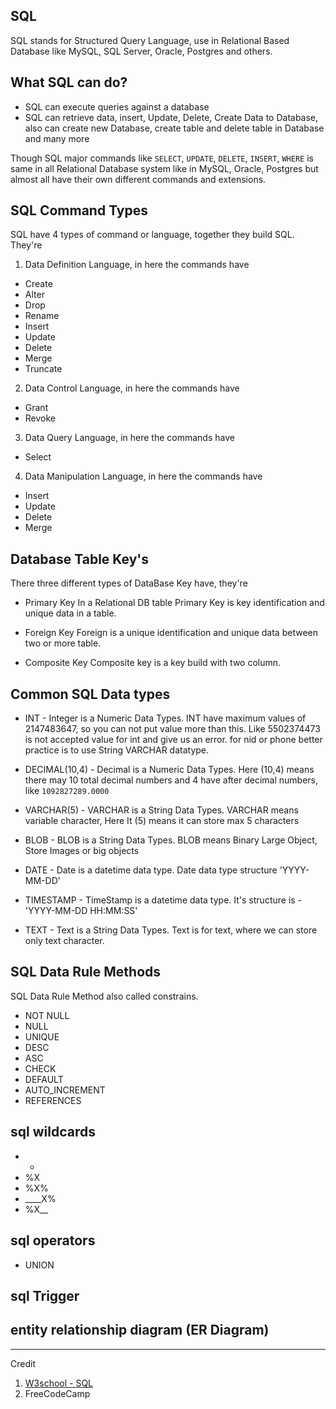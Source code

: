 ## SQL
SQL stands for Structured Query Language, use in Relational Based Database like MySQL, SQL Server, Oracle, Postgres and others. 

## What SQL can do?

* SQL can execute queries against a database
* SQL can retrieve data, insert, Update, Delete, Create Data to Database, also can create new Database, create table and delete table in Database and many more

Though SQL major commands like `SELECT`, `UPDATE`, `DELETE`, `INSERT`, `WHERE` is same in all Relational Database system like in MySQL, Oracle, Postgres but almost all have their own different commands and extensions. 

## SQL Command Types
SQL have 4 types of command or language, together they build SQL. They're

1. Data Definition Language, in here the commands have

* Create
* Alter
* Drop
* Rename
* Insert
* Update
* Delete
* Merge
* Truncate

2. Data Control Language, in here the commands have

* Grant
* Revoke

3. Data Query Language, in here the commands have

* Select

4. Data Manipulation Language, in here the commands have

* Insert
* Update
* Delete
* Merge

## Database Table Key's
There three different types of DataBase Key have, they're

* Primary Key
In a Relational DB table Primary Key is key identification and unique data in a table.  

* Foreign Key
Foreign is a unique identification and unique data between two or more table. 

* Composite Key 
Composite key is a key build with two column. 

## Common SQL Data types

* INT - Integer is a Numeric Data Types. INT have maximum values of 2147483647, so you can not put value more than this. Like 5502374473 is not accepted value for int and give us an error. for nid or phone better practice is to use String VARCHAR datatype.

* DECIMAL(10,4) - Decimal is a Numeric Data Types. Here (10,4) means there may 10 total decimal numbers and 4 have after decimal numbers, like `1092827289.0000`

* VARCHAR(5) - VARCHAR is a String Data Types. VARCHAR means variable character, Here It (5) means it can store max 5 characters

* BLOB - BLOB is a String Data Types. BLOB means Binary Large Object, Store Images or big objects

* DATE - Date is a datetime data type. Date data type structure 'YYYY-MM-DD'

* TIMESTAMP - TimeStamp is a datetime data type. It's structure is - 'YYYY-MM-DD HH:MM:SS'

* TEXT - Text is a String Data Types. Text is for text, where we can store only text character.

## SQL Data Rule Methods
SQL Data Rule Method also called constrains.

* NOT NULL
* NULL
* UNIQUE
* DESC
* ASC
* CHECK 
* DEFAULT
* AUTO_INCREMENT
* REFERENCES

## sql wildcards
* *
* %X
* %X%
* ____X%
* %X__

## sql operators
* UNION

## sql Trigger

## entity relationship diagram (ER Diagram)


------
Credit
1. [W3school - SQL](https://www.w3schools.com/sql/sql_intro.asp)
2. FreeCodeCamp